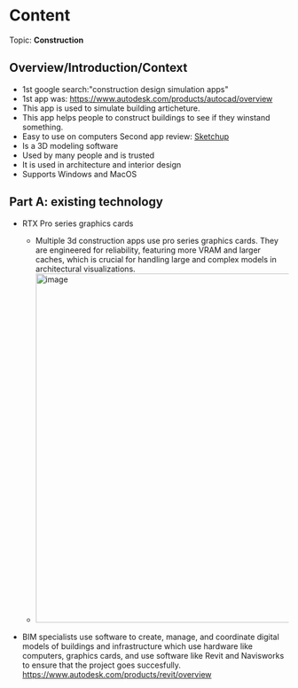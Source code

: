 # Content
Topic: **Construction**

## Overview/Introduction/Context
* 1st google search:"construction design simulation apps"
* 1st app was: https://www.autodesk.com/products/autocad/overview
* This app is used to simulate building articheture.
* This app helps people to construct buildings to see if they winstand something.
* Easy to use on computers
  Second app review: <a href="https://sketchup.trimble.com/en?srsltid=AfmBOooV392iJp07fJ_9oipSfhiplsvJrt9ihrW-lK_nA2OAsj_W3wK2">Sketchup</a>
* Is a 3D modeling software
* Used by many people and is trusted
* It is used in architecture and interior design
* Supports Windows and MacOS

## Part A: existing technology
* RTX Pro series graphics cards
  * Multiple 3d construction apps use pro series graphics cards. They are engineered for reliability, featuring more VRAM and larger caches, which is crucial for handling large and complex models in architectural visualizations.
  * [<img width="1200" height="630" alt="image" src="https://github.com/user-attachments/assets/62a61844-220a-43b7-aae9-7536221bc439" />
]([(https://www.nvidia.com/content/dam/en-zz/Solutions/data-center/rtx-pro-6000-blackwell-workstation-edition/nvidia-geforce-rtx-pro-6000-og-1200x630.jpg))

* BIM specialists use software to create, manage, and coordinate digital models of buildings and infrastructure which use hardware like computers, graphics cards, and use software like Revit and Navisworks to ensure that the project goes succesfully. https://www.autodesk.com/products/revit/overview
